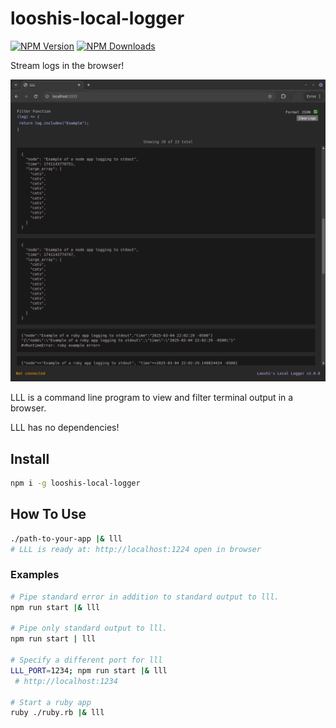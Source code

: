 # looshis-local-logger

[![NPM Version](https://img.shields.io/npm/v/looshis-local-logger.svg?style=flat)](https://www.npmjs.com/package/looshis-local-logger) [![NPM Downloads](https://img.shields.io/npm/dt/looshis-local-logger.svg?style=flat)](https://www.npmjs.com/package/looshis-local-logger)

Stream logs in the browser!

![browser window showing logs](https://github.com/looshi/looshis-local-logger/blob/main/examples/example.png)

LLL is a command line program to view and filter terminal output in a browser.

LLL has no dependencies!

## Install

```sh
npm i -g looshis-local-logger
```

## How To Use

```sh
./path-to-your-app |& lll
# LLL is ready at: http://localhost:1224 open in browser
```

### Examples

```sh
# Pipe standard error in addition to standard output to lll.
npm run start |& lll

# Pipe only standard output to lll.
npm run start | lll

# Specify a different port for lll
LLL_PORT=1234; npm run start |& lll
 # http://localhost:1234

# Start a ruby app
ruby ./ruby.rb |& lll
```
